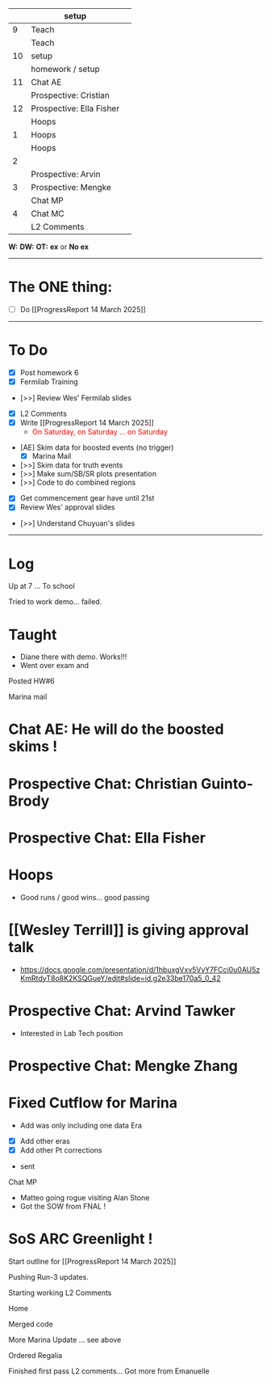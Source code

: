
|     | setup                    |     |
| --- | ------------------------ | --- |
| 9   | Teach                    |     |
|     | Teach                    |     |
| 10  | setup                    |     |
|     | homework / setup         |     |
| 11  | Chat AE                  |     |
|     | Prospective: Cristian    |     |
| 12  | Prospective: Ella Fisher |     |
|     | Hoops                    |     |
| 1   | Hoops                    |     |
|     | Hoops                    |     |
| 2   |                          |     |
|     | Prospective: Arvin       |     |
| 3   | Prospective: Mengke      |     |
|     | Chat MP                  |     |
| 4   | Chat MC                  |     |
|     | L2 Comments              |     |

**W:**
**DW:**
**OT:**
**ex** or **No ex**

---
# The ONE thing: 
- [ ] Do [[ProgressReport 14 March 2025]]

---
# To Do

- [x] Post homework 6
- [x] Fermilab Training
- [>>] Review Wes' Fermilab slides
- [x] L2 Comments
- [x] Write  [[ProgressReport 14 March 2025]]
	- <font color=red> On Saturday, on Saturday ... on Saturday </font>
- [AE] Skim data for boosted events (no trigger)
	- [x] Marina Mail
- [>>] Skim data for truth events
- [>>] Make sum/SB/SR plots presentation
- [>>] Code to do combined regions
- [x] Get commencement gear have until 21st 
- [x] Review Wes' approval slides
- [>>] Understand Chuyuan's slides

---

# Log

Up at 7 ... To school 

Tried to work demo... failed. 

# Taught
- Diane there with demo.  Works!!!
- Went over exam and 

Posted HW#6

Marina mail

# Chat AE: He will do the boosted skims !


# Prospective Chat: Christian Guinto-Brody


# Prospective Chat: Ella Fisher


# Hoops
- Good runs / good wins... good passing

# [[Wesley Terrill]] is giving approval talk
- https://docs.google.com/presentation/d/1hbuxgVxv5VvY7FCci0u0AU5zKmRtdyT8o8K2KSQGueY/edit#slide=id.g2e33be170a5_0_42

# Prospective Chat: Arvind Tawker 
- Interested in Lab Tech position

# Prospective Chat: Mengke Zhang 

# Fixed Cutflow for Marina 
- Add was only including one data Era
- [x] Add other eras
- [x] Add other Pt corrections
- sent

Chat MP
- Matteo going rogue visiting Alan Stone
- Got the SOW from FNAL ! 

# SoS ARC Greenlight !


Start outline for [[ProgressReport 14 March 2025]]

Pushing Run-3 updates. 

Starting working L2 Comments 

Home

Merged code

More Marina Update ... see above

Ordered Regalia 

Finished first pass L2 comments... Got more from Emanuelle 